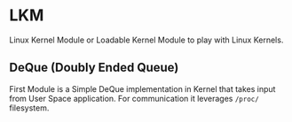 # LKM
Linux Kernel Module or Loadable Kernel Module to play with Linux Kernels.

## DeQue (Doubly Ended Queue)
   First Module is a Simple DeQue implementation in Kernel that takes input from User Space application. For communication it leverages `/proc/` filesystem.
